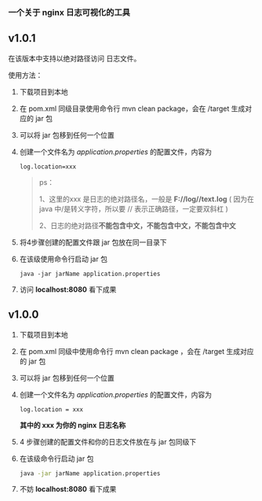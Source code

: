 ### 一个关于 nginx 日志可视化的工具



## v1.0.1

在该版本中支持以绝对路径访问 日志文件。

使用方法：

1. 下载项目到本地

2. 在 pom.xml 同级目录使用命令行 mvn clean package，会在 /target 生成对应的 jar 包

3. 可以将 jar 包移到任何一个位置

4. 创建一个文件名为 *application.properties* 的配置文件，内容为

   ~~~properties
   log.location=xxx
   ~~~

   > ps：
   >
   > 1、这里的xxx 是日志的绝对路径名，一般是 **F://log//text.log**  ( 因为在 java 中/是转义字符，所以要 // 表示正确路径，一定要双斜杠 )
   >
   > 2、日志的绝对路径**不能包含中文，不能包含中文，不能包含中文**

5. 将4步骤创建的配置文件跟 jar 包放在同一目录下

6. 在该级使用命令行启动 jar 包

   ~~~base
   java -jar jarName application.properties
   ~~~

7. 访问 **localhost:8080** 看下成果





## v1.0.0

1. 下载项目到本地

2. 在 pom.xml 同级中使用命令行 mvn clean package ，会在 /target 生成对应的 jar 包

3. 可以将 jar 包移到任何一个位置 

4. 创建一个文件名为 *application.properties* 的配置文件，内容为

   ~~~properties
   log.location = xxx
   ~~~

   **其中的 xxx 为你的 nginx 日志名称**

5. 4 步骤创建的配置文件和你的日志文件放在与 jar 包同级下

6. 在该级命令行启动 jar 包

   ~~~cmd
   java -jar jarName application.properties
   ~~~

7. 不妨 **localhost:8080** 看下成果